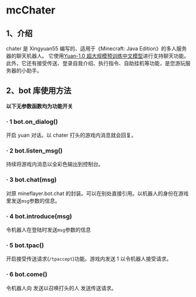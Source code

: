 # mcChater

## 1、介绍

chater 是 Xingyuan55 编写的、适用于《Minecraft: Java Edition》的多人服务器的聊天机器人。
它使用[Yuan-1.0 超大规模预训练中文模型](https://air.inspur.com/)进行支持聊天功能。
此外，它还有接受传送、登录自我介绍、执行指令、自助挂机等功能，是您游玩服务器的小助手。

## 2、bot 库使用方法

**以下无参数函数均为功能开关**

### **·** 1 bot.on_dialog()

开启 yuan 对话。以 chater 打头的游戏内消息就会回复。

### **·** 2 bot.listen_msg()

持续将游戏内消息以全彩色输出到控制台。

### **·** 3 bot.chat(msg)

对原 mineflayer.bot.chat 的封装。可以在别处直接引用。以机器人的身份在游戏里发送`msg`参数的信息。

### **·** 4 bot.introduce(msg)

令机器人在登陆时发送`msg`参数的信息

### **·** 5 bot.tpac()

开启接受传送请求(`/tpaccept`)功能。游戏内发送 1 以令机器人接受请求。

### **·** 6 bot.come()

令机器人向 发送以召唤打头的人 发送传送请求。
